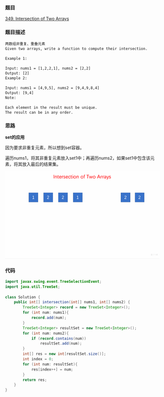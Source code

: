 ### 题目
[349. Intersection of Two Arrays](https://leetcode.com/problems/intersection-of-two-arrays/)

### 题目描述
```
两数组非重复、重叠元素
Given two arrays, write a function to compute their intersection.

Example 1:

Input: nums1 = [1,2,2,1], nums2 = [2,2]
Output: [2]
Example 2:

Input: nums1 = [4,9,5], nums2 = [9,4,9,8,4]
Output: [9,4]
Note:

Each element in the result must be unique.
The result can be in any order.
```

### 思路
**set的应用**

因为要求非重复元素，所以想到set容器。

遍历nums1，将其非重复元素放入set1中；再遍历nums2，如果set1中包含该元素，将其放入最后的结果集。

![图](https://github.com/zhangbotong/LeetCode/blob/master/assets/349.gif)

### 代码
```java
import javax.swing.event.TreeSelectionEvent;
import java.util.TreeSet;

class Solution {
    public int[] intersection(int[] nums1, int[] nums2) {
        TreeSet<Integer> record = new TreeSet<Integer>();
        for (int num: nums1){
            record.add(num);
        }
        TreeSet<Integer> resultSet = new TreeSet<Integer>();
        for (int num: nums2){
            if (record.contains(num))
                resultSet.add(num);
        }
        int[] res = new int[resultSet.size()];
        int index = 0;
        for (int num: resultSet){
            res[index++] = num;
        }
        return res;
    }
}
```
